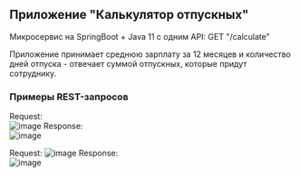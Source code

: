 ## Приложение "Калькулятор отпускных"
Микросервис на SpringBoot + Java 11 c одним API:
GET "/calculate"

Приложение принимает среднюю зарплату за 12 месяцев и количество дней отпуска - отвечает суммой отпускных, которые придут сотруднику.

### Примеры REST-запросов
Request:  
![image](https://user-images.githubusercontent.com/90447198/199238278-cf030dcb-236f-4272-bc20-15f4e7c80777.png)
Response:  
![image](https://user-images.githubusercontent.com/90447198/199238341-0a27a116-0aa1-452c-9af3-a5dbeb52aaa7.png)
  
  
Request:
![image](https://user-images.githubusercontent.com/90447198/199238541-8b6c63c5-895b-494b-9009-9541207f7f89.png)
Response:  
![image](https://user-images.githubusercontent.com/90447198/199238743-b1572a36-a004-408a-9206-58c1ac978687.png)
